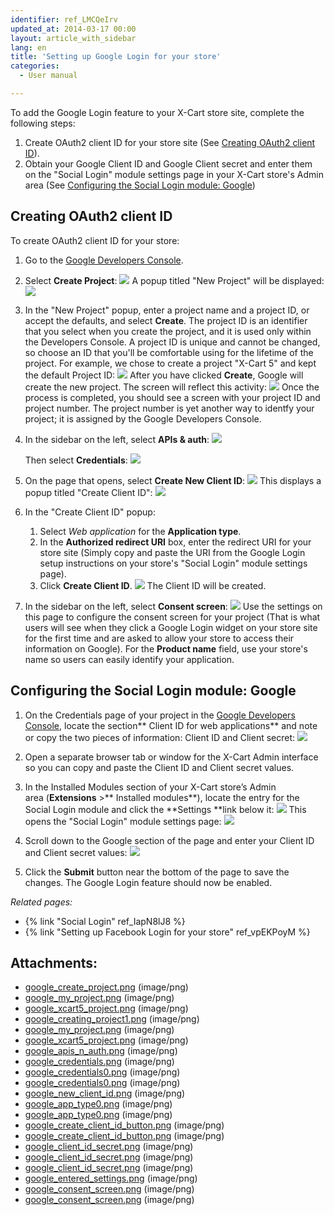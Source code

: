 ```yaml
---
identifier: ref_LMCQeIrv
updated_at: 2014-03-17 00:00
layout: article_with_sidebar
lang: en
title: 'Setting up Google Login for your store'
categories:
  - User manual

---
```



To add the Google Login feature to your X-Cart store site, complete the following steps:

1.  Create OAuth2 client ID for your store site (See [Creating OAuth2 client ID](#creating-oauth2-client-id)).
2.  Obtain your Google Client ID and Google Client secret and enter them on the "Social Login" module settings page in your X-Cart store's Admin area (See [Configuring the Social Login module: Google](#configuring-the-social-login-module-google))

## Creating OAuth2 client ID 

To create OAuth2 client ID for your store:

1.  Go to the [Google Developers Console](https://console.developers.google.com).
2.  Select **Create Project**:
    ![]({{site.baseurl}}/attachments/7504602/7602326.png)
    A popup titled "New Project" will be displayed:
    ![]({{site.baseurl}}/attachments/7504602/7602327.png)
3.  In the "New Project" popup, enter a project name and a project ID, or accept the defaults, and select **Create**. The project ID is an identifier that you select when you create the project, and it is used only within the Developers Console. A project ID is unique and cannot be changed, so choose an ID that you'll be comfortable using for the lifetime of the project.
    For example, we chose to create a project "X-Cart 5" and kept the default Project ID:
    ![]({{site.baseurl}}/attachments/7504602/7602328.png)
    After you have clicked **Create**, Google will create the new project. The screen will reflect this activity:
    ![]({{site.baseurl}}/attachments/7504602/7602329.png)
    Once the process is completed, you should see a screen with your project ID and project number. The project number is yet another way to identfy your project; it is assigned by the Google Developers Console.
4.  In the sidebar on the left, select **APIs & auth**:
    ![]({{site.baseurl}}/attachments/7504602/7602332.png)

    Then select **Credentials**:
    ![]({{site.baseurl}}/attachments/7504602/7602334.png)

5.  On the page that opens, select **Create New Client ID**:
    ![]({{site.baseurl}}/attachments/7504602/7602336.png)
    This displays a popup titled "Create Client ID":
    ![]({{site.baseurl}}/attachments/7504602/7602337.png)
6.  In the "Create Client ID" popup:
    1) Select _Web application_ for the **Application type**.
    2) In the **Authorized redirect URI** box, enter the redirect URI for your store site (Simply copy and paste the URI from the Google Login setup instructions on your store's "Social Login" module settings page).
    3) Click **Create Client ID**.
    ![]({{site.baseurl}}/attachments/7504602/7602339.png)
    The Client ID will be created. 
7.  In the sidebar on the left, select **Consent screen**:
    ![]({{site.baseurl}}/attachments/7504602/7602345.png)
    Use the settings on this page to configure the consent screen for your project (That is what users will see when they click a Google Login widget on your store site for the first time and are asked to allow your store to access their information on Google). For the **Product name** field, use your store's name so users can easily identify your application.

## Configuring the Social Login module: Google

1.  On the Credentials page of your project in the [Google Developers Console](https://console.developers.google.com/), locate the section** Client ID for web applications** and note or copy the two pieces of information: Client ID and Client secret:
    ![]({{site.baseurl}}/attachments/7504602/7602341.png)

2.  Open a separate browser tab or window for the X-Cart Admin interface so you can copy and paste the Client ID and Client secret values.
3.  In the Installed Modules section of your X-Cart store’s Admin area (**Extensions** >** Installed modules**), locate the entry for the Social Login module and click the **Settings **link below it:
    ![]({{site.baseurl}}/attachments/7504575/7602322.png)
    This opens the "Social Login" module settings page:
    ![]({{site.baseurl}}/attachments/7504575/7602315.png)
4.  Scroll down to the Google section of the page and enter your Client ID and Client secret values:
    ![]({{site.baseurl}}/attachments/7504602/7602344.png)

5.  Click the **Submit** button near the bottom of the page to save the changes.
    The Google Login feature should now be enabled.

_Related pages:_

*   {% link "Social Login" ref_IapN8lJ8 %}
*   {% link "Setting up Facebook Login for your store" ref_vpEKPoyM %}

## Attachments:

* [google_create_project.png]({{site.baseurl}}/attachments/7504602/7602326.png) (image/png)
* [google_my_project.png]({{site.baseurl}}/attachments/7504602/7602330.png) (image/png)
* [google_xcart5_project.png]({{site.baseurl}}/attachments/7504602/7602331.png) (image/png)
* [google_creating_project1.png]({{site.baseurl}}/attachments/7504602/7602329.png) (image/png)
* [google_my_project.png]({{site.baseurl}}/attachments/7504602/7602327.png) (image/png)
* [google_xcart5_project.png]({{site.baseurl}}/attachments/7504602/7602328.png) (image/png)
* [google_apis_n_auth.png]({{site.baseurl}}/attachments/7504602/7602332.png) (image/png)
* [google_credentials.png]({{site.baseurl}}/attachments/7504602/7602333.png) (image/png)
* [google_credentials0.png]({{site.baseurl}}/attachments/7504602/7602335.png) (image/png)
* [google_credentials0.png]({{site.baseurl}}/attachments/7504602/7602334.png) (image/png)
* [google_new_client_id.png]({{site.baseurl}}/attachments/7504602/7602336.png) (image/png)
* [google_app_type0.png]({{site.baseurl}}/attachments/7504602/7602338.png) (image/png)
* [google_app_type0.png]({{site.baseurl}}/attachments/7504602/7602337.png) (image/png)
* [google_create_client_id_button.png]({{site.baseurl}}/attachments/7504602/7602340.png) (image/png)
* [google_create_client_id_button.png]({{site.baseurl}}/attachments/7504602/7602339.png) (image/png)
* [google_client_id_secret.png]({{site.baseurl}}/attachments/7504602/7602342.png) (image/png)
* [google_client_id_secret.png]({{site.baseurl}}/attachments/7504602/7602343.png) (image/png)
* [google_client_id_secret.png]({{site.baseurl}}/attachments/7504602/7602341.png) (image/png)
* [google_entered_settings.png]({{site.baseurl}}/attachments/7504602/7602344.png) (image/png)
* [google_consent_screen.png]({{site.baseurl}}/attachments/7504602/7602346.png) (image/png)
* [google_consent_screen.png]({{site.baseurl}}/attachments/7504602/7602345.png) (image/png)